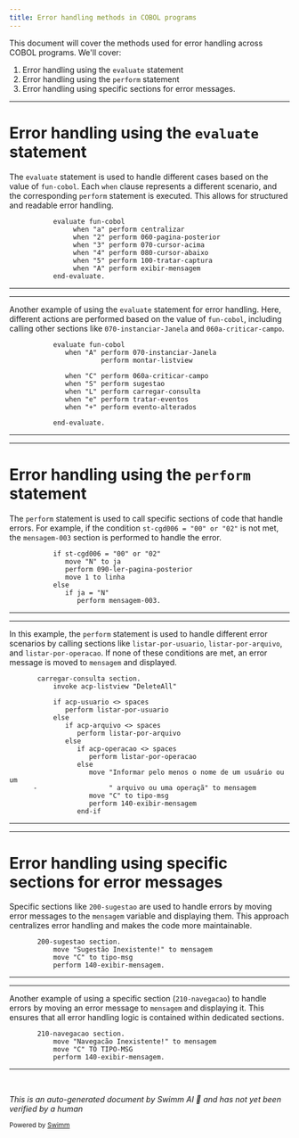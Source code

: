 ```yaml
---
title: Error handling methods in COBOL programs
---
```

This document will cover the methods used for error handling across COBOL programs. We'll cover:

1. Error handling using the <SwmToken path="src/cgp006t.cbl" pos="127:1:1" line-data="           evaluate fun-cobol">`evaluate`</SwmToken> statement
2. Error handling using the <SwmToken path="src/cgp006t.cbl" pos="128:7:7" line-data="                when &quot;a&quot; perform centralizar">`perform`</SwmToken> statement
3. Error handling using specific sections for error messages.

<SwmSnippet path="/src/cgp006t.cbl" line="127">

---

# Error handling using the <SwmToken path="src/cgp006t.cbl" pos="127:1:1" line-data="           evaluate fun-cobol">`evaluate`</SwmToken> statement

The <SwmToken path="src/cgp006t.cbl" pos="127:1:1" line-data="           evaluate fun-cobol">`evaluate`</SwmToken> statement is used to handle different cases based on the value of <SwmToken path="src/cgp006t.cbl" pos="127:3:5" line-data="           evaluate fun-cobol">`fun-cobol`</SwmToken>. Each <SwmToken path="src/cgp006t.cbl" pos="128:1:1" line-data="                when &quot;a&quot; perform centralizar">`when`</SwmToken> clause represents a different scenario, and the corresponding <SwmToken path="src/cgp006t.cbl" pos="128:7:7" line-data="                when &quot;a&quot; perform centralizar">`perform`</SwmToken> statement is executed. This allows for structured and readable error handling.

```cobol
           evaluate fun-cobol
                when "a" perform centralizar
                when "2" perform 060-pagina-posterior
                when "3" perform 070-cursor-acima
                when "4" perform 080-cursor-abaixo
                when "5" perform 100-tratar-captura
                when "A" perform exibir-mensagem
           end-evaluate.
```

---

</SwmSnippet>

<SwmSnippet path="/src/log002.cbl" line="409">

---

Another example of using the <SwmToken path="src/log002.cbl" pos="409:1:1" line-data="           evaluate fun-cobol">`evaluate`</SwmToken> statement for error handling. Here, different actions are performed based on the value of <SwmToken path="src/log002.cbl" pos="409:3:5" line-data="           evaluate fun-cobol">`fun-cobol`</SwmToken>, including calling other sections like <SwmToken path="src/log002.cbl" pos="410:9:13" line-data="              when &quot;A&quot; perform 070-instanciar-Janela">`070-instanciar-Janela`</SwmToken> and <SwmToken path="src/log002.cbl" pos="413:9:13" line-data="              when &quot;C&quot; perform 060a-criticar-campo">`060a-criticar-campo`</SwmToken>.

```cobol
           evaluate fun-cobol
              when "A" perform 070-instanciar-Janela
                       perform montar-listview

              when "C" perform 060a-criticar-campo
              when "S" perform sugestao
              when "L" perform carregar-consulta
              when "e" perform tratar-eventos
              when "+" perform evento-alterados

           end-evaluate.
```

---

</SwmSnippet>

<SwmSnippet path="/src/cgp006t.cbl" line="153">

---

# Error handling using the <SwmToken path="src/cgp006t.cbl" pos="155:1:1" line-data="              perform 090-ler-pagina-posterior">`perform`</SwmToken> statement

The <SwmToken path="src/cgp006t.cbl" pos="155:1:1" line-data="              perform 090-ler-pagina-posterior">`perform`</SwmToken> statement is used to call specific sections of code that handle errors. For example, if the condition <SwmToken path="src/cgp006t.cbl" pos="153:3:17" line-data="           if st-cgd006 = &quot;00&quot; or &quot;02&quot;">`st-cgd006 = "00" or "02"`</SwmToken> is not met, the <SwmToken path="src/cgp006t.cbl" pos="159:3:5" line-data="                 perform mensagem-003.">`mensagem-003`</SwmToken> section is performed to handle the error.

```cobol
           if st-cgd006 = "00" or "02"
              move "N" to ja
              perform 090-ler-pagina-posterior
              move 1 to linha
           else
              if ja = "N"
                 perform mensagem-003.
```

---

</SwmSnippet>

<SwmSnippet path="/src/log002.cbl" line="479">

---

In this example, the <SwmToken path="src/log002.cbl" pos="483:1:1" line-data="              perform listar-por-usuario">`perform`</SwmToken> statement is used to handle different error scenarios by calling sections like <SwmToken path="src/log002.cbl" pos="483:3:7" line-data="              perform listar-por-usuario">`listar-por-usuario`</SwmToken>, <SwmToken path="src/log002.cbl" pos="486:3:7" line-data="                 perform listar-por-arquivo">`listar-por-arquivo`</SwmToken>, and <SwmToken path="src/log002.cbl" pos="489:3:7" line-data="                    perform listar-por-operacao">`listar-por-operacao`</SwmToken>. If none of these conditions are met, an error message is moved to <SwmToken path="src/log002.cbl" pos="492:16:16" line-data="      -                  &quot; arquivo ou uma operaçã&quot; to mensagem">`mensagem`</SwmToken> and displayed.

```cobol
       carregar-consulta section.
           invoke acp-listview "DeleteAll"

           if acp-usuario <> spaces
              perform listar-por-usuario
           else
              if acp-arquivo <> spaces
                 perform listar-por-arquivo
              else
                 if acp-operacao <> spaces
                    perform listar-por-operacao
                 else
                    move "Informar pelo menos o nome de um usuário ou um
      -                  " arquivo ou uma operaçã" to mensagem
                    move "C" to tipo-msg
                    perform 140-exibir-mensagem
                 end-if
```

---

</SwmSnippet>

<SwmSnippet path="/src/mtp/mtp062b.cbl" line="562">

---

# Error handling using specific sections for error messages

Specific sections like <SwmToken path="src/mtp/mtp062b.cbl" pos="562:1:3" line-data="       200-sugestao section.">`200-sugestao`</SwmToken> are used to handle errors by moving error messages to the <SwmToken path="src/mtp/mtp062b.cbl" pos="563:12:12" line-data="           move &quot;Sugestão Inexistente!&quot; to mensagem">`mensagem`</SwmToken> variable and displaying them. This approach centralizes error handling and makes the code more maintainable.

```cobol
       200-sugestao section.
           move "Sugestão Inexistente!" to mensagem
           move "C" to tipo-msg
           perform 140-exibir-mensagem.
```

---

</SwmSnippet>

<SwmSnippet path="/src/mtp/mtp062b.cbl" line="569">

---

Another example of using a specific section (<SwmToken path="src/mtp/mtp062b.cbl" pos="569:1:3" line-data="       210-navegacao section.">`210-navegacao`</SwmToken>) to handle errors by moving an error message to <SwmToken path="src/mtp/mtp062b.cbl" pos="570:12:12" line-data="           move &quot;Navegacão Inexistente!&quot; to mensagem">`mensagem`</SwmToken> and displaying it. This ensures that all error handling logic is contained within dedicated sections.

```cobol
       210-navegacao section.
           move "Navegacão Inexistente!" to mensagem
           move "C" TO TIPO-MSG
           perform 140-exibir-mensagem.
```

---

</SwmSnippet>

&nbsp;

*This is an auto-generated document by Swimm AI 🌊 and has not yet been verified by a human*

<SwmMeta version="3.0.0" repo-id="Z2l0aHViJTNBJTNBa2VsbG8lM0ElM0Fzd2ltbWlv" repo-name="kello"><sup>Powered by [Swimm](/)</sup></SwmMeta>
